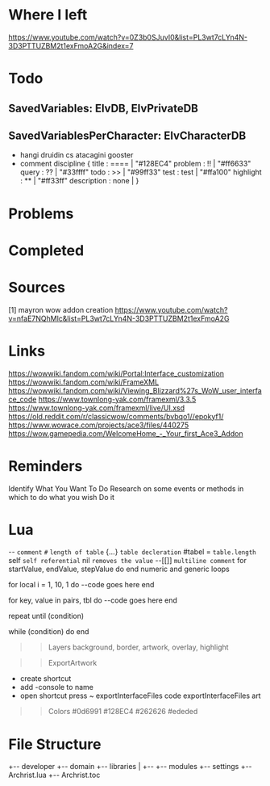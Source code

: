 # Where I left
https://www.youtube.com/watch?v=0Z3b0SJuvI0&list=PL3wt7cLYn4N-3D3PTTUZBM2t1exFmoA2G&index=7

# Todo
## SavedVariables: ElvDB, ElvPrivateDB
## SavedVariablesPerCharacter: ElvCharacterDB
- hangi druidin cs atacagini gooster
- comment discipline {
    title       :   ==== | "#128EC4" 
    problem     :   !!   | "#ff6633"
    query       :   ??   | "#33ffff"
    todo        :   >>   | "#99ff33"
    test        :   test | "#ffa100"
    highlight   :   **   | "#ff33ff"
    description :   none |
}


# Problems

# Completed

# Sources
[1] mayron wow addon creation
https://www.youtube.com/watch?v=nfaE7NQhMlc&list=PL3wt7cLYn4N-3D3PTTUZBM2t1exFmoA2G

# Links
https://wowwiki.fandom.com/wiki/Portal:Interface_customization
https://wowwiki.fandom.com/wiki/FrameXML
https://wowwiki.fandom.com/wiki/Viewing_Blizzard%27s_WoW_user_interface_code
https://www.townlong-yak.com/framexml/3.3.5
https://www.townlong-yak.com/framexml/live/UI.xsd
https://old.reddit.com/r/classicwow/comments/bvbqo1//epokyf1/
https://www.wowace.com/projects/ace3/files/440275
https://wow.gamepedia.com/WelcomeHome_-_Your_first_Ace3_Addon


# Reminders
Identify What You Want To Do
Research on some events or methods in which to do what you wish
Do it

# Lua
-- `comment`
`#` `length of table`
{...} `table decleration`
#tabel = `table.length`
self `self referential`
nil `removes the value`
--[[]] `multiline comment`
for startValue, endValue, stepValue do 
end
numeric and generic loops

for local i = 1, 10, 1 do
    --code goes here
end

for key, value in pairs, tbl do
    --code goes here
end

repeat
until (condition)

while (condition) do
end

>> Layers
background, border, artwork, overlay, highlight

>> ExportArtwork
- create shortcut
- add -console to name
- open shortcut press ~
exportInterfaceFiles code
exportInterfaceFiles art

>>Colors
#0d6991
#128EC4
#262626
#ededed

# File Structure

+-- developer
+-- domain
+-- libraries
|   +-- 
+-- modules
+-- settings
+-- Archrist.lua
+-- Archrist.toc
